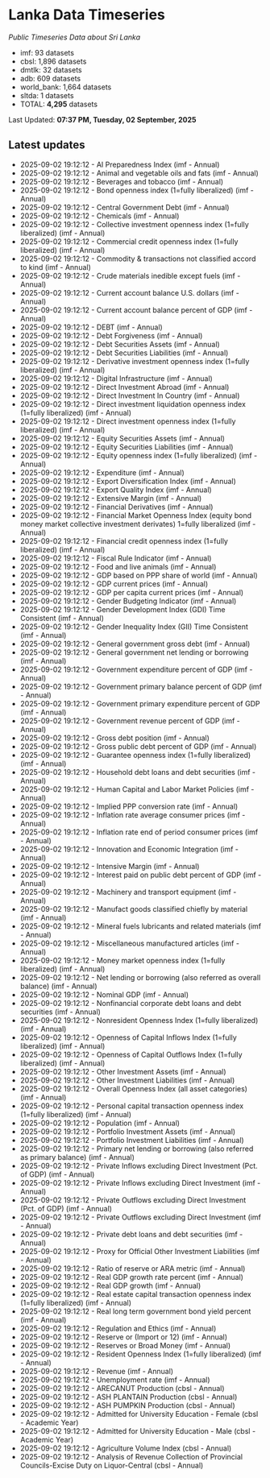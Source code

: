 # Lanka Data Timeseries
*Public Timeseries Data about Sri Lanka*

* imf: 93 datasets
* cbsl: 1,896 datasets
* dmtlk: 32 datasets
* adb: 609 datasets
* world_bank: 1,664 datasets
* sltda: 1 datasets
* TOTAL: **4,295** datasets

Last Updated: **07:37 PM, Tuesday, 02 September, 2025**

## Latest updates

* 2025-09-02 19:12:12 - AI Preparedness Index (imf - Annual)
* 2025-09-02 19:12:12 - Animal and vegetable oils and fats (imf - Annual)
* 2025-09-02 19:12:12 - Beverages and tobacco (imf - Annual)
* 2025-09-02 19:12:12 - Bond openness index (1=fully liberalized) (imf - Annual)
* 2025-09-02 19:12:12 - Central Government Debt (imf - Annual)
* 2025-09-02 19:12:12 - Chemicals (imf - Annual)
* 2025-09-02 19:12:12 - Collective investment openness index (1=fully liberalized) (imf - Annual)
* 2025-09-02 19:12:12 - Commercial credit openness index (1=fully liberalized) (imf - Annual)
* 2025-09-02 19:12:12 - Commodity & transactions not classified accord to kind (imf - Annual)
* 2025-09-02 19:12:12 - Crude materials inedible except fuels (imf - Annual)
* 2025-09-02 19:12:12 - Current account balance U.S. dollars (imf - Annual)
* 2025-09-02 19:12:12 - Current account balance percent of GDP (imf - Annual)
* 2025-09-02 19:12:12 - DEBT (imf - Annual)
* 2025-09-02 19:12:12 - Debt Forgiveness (imf - Annual)
* 2025-09-02 19:12:12 - Debt Securities Assets (imf - Annual)
* 2025-09-02 19:12:12 - Debt Securities Liabilities (imf - Annual)
* 2025-09-02 19:12:12 - Derivative investment openness index (1=fully liberalized) (imf - Annual)
* 2025-09-02 19:12:12 - Digital Infrastructure (imf - Annual)
* 2025-09-02 19:12:12 - Direct Investment Abroad (imf - Annual)
* 2025-09-02 19:12:12 - Direct Investment In Country (imf - Annual)
* 2025-09-02 19:12:12 - Direct investment liquidation openness index (1=fully liberalized) (imf - Annual)
* 2025-09-02 19:12:12 - Direct investment openness index (1=fully liberalized) (imf - Annual)
* 2025-09-02 19:12:12 - Equity Securities Assets (imf - Annual)
* 2025-09-02 19:12:12 - Equity Securities Liabilities (imf - Annual)
* 2025-09-02 19:12:12 - Equity openness index (1=fully liberalized) (imf - Annual)
* 2025-09-02 19:12:12 - Expenditure (imf - Annual)
* 2025-09-02 19:12:12 - Export Diversification Index (imf - Annual)
* 2025-09-02 19:12:12 - Export Quality Index (imf - Annual)
* 2025-09-02 19:12:12 - Extensive Margin (imf - Annual)
* 2025-09-02 19:12:12 - Financial Derivatives (imf - Annual)
* 2025-09-02 19:12:12 - Financial Market Openness Index (equity bond money market collective investment derivates) 1=fully liberalized (imf - Annual)
* 2025-09-02 19:12:12 - Financial credit openness index (1=fully liberalized) (imf - Annual)
* 2025-09-02 19:12:12 - Fiscal Rule Indicator (imf - Annual)
* 2025-09-02 19:12:12 - Food and live animals (imf - Annual)
* 2025-09-02 19:12:12 - GDP based on PPP share of world (imf - Annual)
* 2025-09-02 19:12:12 - GDP current prices (imf - Annual)
* 2025-09-02 19:12:12 - GDP per capita current prices (imf - Annual)
* 2025-09-02 19:12:12 - Gender Budgeting Indicator (imf - Annual)
* 2025-09-02 19:12:12 - Gender Development Index (GDI) Time Consistent (imf - Annual)
* 2025-09-02 19:12:12 - Gender Inequality Index (GII) Time Consistent (imf - Annual)
* 2025-09-02 19:12:12 - General government gross debt (imf - Annual)
* 2025-09-02 19:12:12 - General government net lending or borrowing (imf - Annual)
* 2025-09-02 19:12:12 - Government expenditure percent of GDP (imf - Annual)
* 2025-09-02 19:12:12 - Government primary balance percent of GDP (imf - Annual)
* 2025-09-02 19:12:12 - Government primary expenditure percent of GDP (imf - Annual)
* 2025-09-02 19:12:12 - Government revenue percent of GDP (imf - Annual)
* 2025-09-02 19:12:12 - Gross debt position (imf - Annual)
* 2025-09-02 19:12:12 - Gross public debt percent of GDP (imf - Annual)
* 2025-09-02 19:12:12 - Guarantee openness index (1=fully liberalized) (imf - Annual)
* 2025-09-02 19:12:12 - Household debt loans and debt securities (imf - Annual)
* 2025-09-02 19:12:12 - Human Capital and Labor Market Policies (imf - Annual)
* 2025-09-02 19:12:12 - Implied PPP conversion rate (imf - Annual)
* 2025-09-02 19:12:12 - Inflation rate average consumer prices (imf - Annual)
* 2025-09-02 19:12:12 - Inflation rate end of period consumer prices (imf - Annual)
* 2025-09-02 19:12:12 - Innovation and Economic Integration (imf - Annual)
* 2025-09-02 19:12:12 - Intensive Margin (imf - Annual)
* 2025-09-02 19:12:12 - Interest paid on public debt percent of GDP (imf - Annual)
* 2025-09-02 19:12:12 - Machinery and transport equipment (imf - Annual)
* 2025-09-02 19:12:12 - Manufact goods classified chiefly by material (imf - Annual)
* 2025-09-02 19:12:12 - Mineral fuels lubricants and related materials (imf - Annual)
* 2025-09-02 19:12:12 - Miscellaneous manufactured articles (imf - Annual)
* 2025-09-02 19:12:12 - Money market openness index (1=fully liberalized) (imf - Annual)
* 2025-09-02 19:12:12 - Net lending or borrowing (also referred as overall balance) (imf - Annual)
* 2025-09-02 19:12:12 - Nominal GDP (imf - Annual)
* 2025-09-02 19:12:12 - Nonfinancial corporate debt loans and debt securities (imf - Annual)
* 2025-09-02 19:12:12 - Nonresident Openness Index (1=fully liberalized) (imf - Annual)
* 2025-09-02 19:12:12 - Openness of Capital Inflows Index (1=fully liberalized) (imf - Annual)
* 2025-09-02 19:12:12 - Openness of Capital Outflows Index (1=fully liberalized) (imf - Annual)
* 2025-09-02 19:12:12 - Other Investment Assets (imf - Annual)
* 2025-09-02 19:12:12 - Other Investment Liabilities (imf - Annual)
* 2025-09-02 19:12:12 - Overall Openness Index (all asset categories) (imf - Annual)
* 2025-09-02 19:12:12 - Personal capital transaction openness index (1=fully liberalized) (imf - Annual)
* 2025-09-02 19:12:12 - Population (imf - Annual)
* 2025-09-02 19:12:12 - Portfolio Investment Assets (imf - Annual)
* 2025-09-02 19:12:12 - Portfolio Investment Liabilities (imf - Annual)
* 2025-09-02 19:12:12 - Primary net lending or borrowing (also referred as primary balance) (imf - Annual)
* 2025-09-02 19:12:12 - Private Inflows excluding Direct Investment (Pct. of GDP) (imf - Annual)
* 2025-09-02 19:12:12 - Private Inflows excluding Direct Investment (imf - Annual)
* 2025-09-02 19:12:12 - Private Outflows excluding Direct Investment (Pct. of GDP) (imf - Annual)
* 2025-09-02 19:12:12 - Private Outflows excluding Direct Investment (imf - Annual)
* 2025-09-02 19:12:12 - Private debt loans and debt securities (imf - Annual)
* 2025-09-02 19:12:12 - Proxy for Official Other Investment Liabilities (imf - Annual)
* 2025-09-02 19:12:12 - Ratio of reserve or ARA metric (imf - Annual)
* 2025-09-02 19:12:12 - Real GDP growth rate percent (imf - Annual)
* 2025-09-02 19:12:12 - Real GDP growth (imf - Annual)
* 2025-09-02 19:12:12 - Real estate capital transaction openness index (1=fully liberalized) (imf - Annual)
* 2025-09-02 19:12:12 - Real long term government bond yield percent (imf - Annual)
* 2025-09-02 19:12:12 - Regulation and Ethics (imf - Annual)
* 2025-09-02 19:12:12 - Reserve or (Import or 12) (imf - Annual)
* 2025-09-02 19:12:12 - Reserves or Broad Money (imf - Annual)
* 2025-09-02 19:12:12 - Resident Openness Index (1=fully liberalized) (imf - Annual)
* 2025-09-02 19:12:12 - Revenue (imf - Annual)
* 2025-09-02 19:12:12 - Unemployment rate (imf - Annual)
* 2025-09-02 19:12:12 - ARECANUT Production (cbsl - Annual)
* 2025-09-02 19:12:12 - ASH PLANTAIN Production (cbsl - Annual)
* 2025-09-02 19:12:12 - ASH PUMPKIN Production (cbsl - Annual)
* 2025-09-02 19:12:12 - Admitted for University Education - Female (cbsl - Academic Year)
* 2025-09-02 19:12:12 - Admitted for University Education - Male (cbsl - Academic Year)
* 2025-09-02 19:12:12 - Agriculture Volume Index (cbsl - Annual)
* 2025-09-02 19:12:12 - Analysis of Revenue Collection of Provincial Councils-Excise Duty on Liquor-Central (cbsl - Annual)